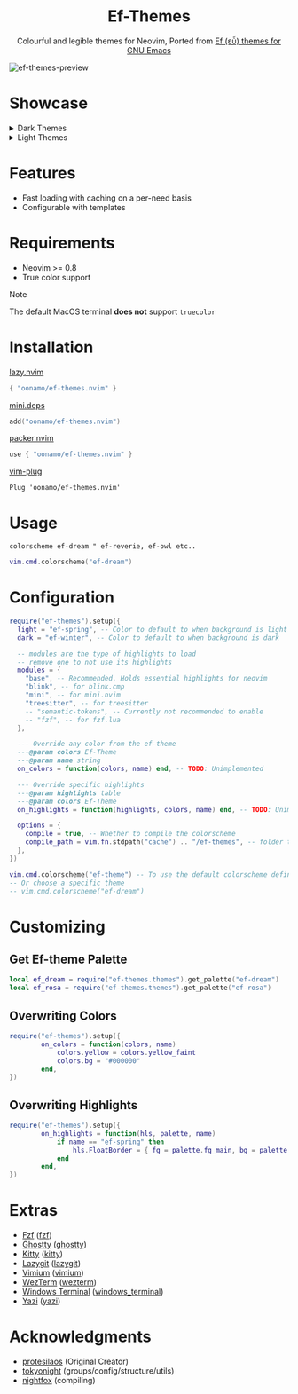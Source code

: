 <h1 align="center">Ef-Themes</h1>
<p align="center">
    Colourful and legible themes for Neovim,
    Ported from <a href="https://github.com/protesilaos/ef-themes" target="_blank">Ef (εὖ) themes for GNU Emacs</a>
</p>

![ef-themes-preview](https://github.com/user-attachments/assets/82ddbecf-1ec2-41e3-bf4a-dce0ef78671f)


# Showcase 

<!-- DarkThemes:start -->
<details>
<summary>Dark Themes</summary>

<details>
    
![ef-autumn](https://github.com/user-attachments/assets/9481ab13-b737-42c2-9446-8be774433ff1)

<summary>ef-autumn</summary>

</details>
<details>

![ef-bio](https://github.com/user-attachments/assets/1ae2bd62-02f8-4ce4-a326-54e0c2ec3a24)

<summary>ef-bio</summary>

</details>
<details>
    
![ef-cherie](https://github.com/user-attachments/assets/b8bfcf11-a544-434b-bf78-3bd30f2f4a8a)

<summary>ef-cherie</summary>

</details>
<details>
    
![ef-dark](https://github.com/user-attachments/assets/1742c640-6c40-4848-9830-6d96cabec416)

<summary>ef-dark</summary>

</details>
<details>

![ef-deuteranopia-dark](https://github.com/user-attachments/assets/2412512b-f7ca-4b03-a00d-ab000dbf48d7)


<summary>ef-deuteranopia-dark</summary>

</details>
<details>

![ef-dream](https://github.com/user-attachments/assets/2d2e8471-08fd-4d0e-a106-dd2c1f1411c9)

<summary>ef-dream</summary>

</details>
<details>

![ef-duo-dark](https://github.com/user-attachments/assets/558ff21a-c77e-4c16-9730-c5e404ed9cd9)

<summary>ef-duo-dark</summary>

</details>
<details>
    
![ef-elea-dark](https://github.com/user-attachments/assets/be2d3166-8aa8-471e-9f80-b317c3cd2ad9)

<summary>ef-elea-dark</summary>

</details>
<details>

![ef-maris-dark](https://github.com/user-attachments/assets/ac1ce696-c715-43e1-b2cd-86c9f38cb028)

<summary>ef-maris-dark</summary>

</details>
<details>

![ef-melissa-dark](https://github.com/user-attachments/assets/c6c81273-474a-4938-825f-1c97c7cfb952)

<summary>ef-melissa-dark</summary>

</details>
<details>

![ef-night](https://github.com/user-attachments/assets/b0614cda-2cc9-403b-8730-4ca77657e265)

<summary>ef-night</summary>

</details>
<details>

![ef-owl](https://github.com/user-attachments/assets/688766af-1418-49f3-961c-5624cd632fcf)

<summary>ef-owl</summary>

</details>
<details>

![ef-rosa](https://github.com/user-attachments/assets/e1288b69-8527-475c-817c-e17b94a369c9)

<summary>ef-rosa</summary>

</details>
<details>

![ef-symbiosis](https://github.com/user-attachments/assets/83c9b514-b96b-4529-8446-5163994fa511)

<summary>ef-symbiosis</summary>

</details>
<details>

![ef-trio-dark](https://github.com/user-attachments/assets/20e3ade6-8fe6-4c9e-a6bf-02b82d6cf328)

<summary>ef-trio-dark</summary>

</details>
<details>

![ef-tritanopia-dark](https://github.com/user-attachments/assets/94fb27e2-6dd8-4374-ae7a-368eea6a659c)

<summary>ef-tritanopia-dark</summary>

</details>
<details>

![ef-winter](https://github.com/user-attachments/assets/163e066f-936d-4ce9-9967-ae7bcbdfc53d)

<summary>ef-winter</summary>

</details>

</details>
</details>
</details>
<!-- DarkThemes:end -->


<!-- DarkThemes:start -->
<details>
<summary>Light Themes</summary>

<details>

![ef-arbutus](https://github.com/user-attachments/assets/ae0b7905-c7a0-426b-bb21-02c895723160)

<summary>ef-arbutus</summary>

</details>
<details>

![ef-cyprus](https://github.com/user-attachments/assets/4103a6ed-85a9-4896-a27c-5714c900e0eb)

<summary>ef-cyprus</summary>

</details>
<details>


![ef-day](https://github.com/user-attachments/assets/941ff7dd-31fe-4436-ac5d-3e6809022ff8)

<summary>ef-day</summary>

</details>
<details>


![ef-deuteranopia-light](https://github.com/user-attachments/assets/d1e555bb-bfd0-4a66-96e6-5c2d404c9792)

<summary>ef-deuteranopia-light</summary>

</details>
<details>


![ef-duo-light](https://github.com/user-attachments/assets/613a2a0d-fc22-41af-ab5e-ea57745f0989)

<summary>ef-duo-light</summary>

</details>
<details>


![ef-eagle](https://github.com/user-attachments/assets/b2a7ac40-b22a-4fc4-88b7-5d5013100f77)

<summary>ef-eagle</summary>

</details>
<details>


![ef-elea-light](https://github.com/user-attachments/assets/0f9d5ec2-a905-467a-8133-dd34d3c3eafa)

<summary>ef-elea-light</summary>

</details>
<details>


![ef-frost](https://github.com/user-attachments/assets/3ebbc39a-0177-4fe0-b7b2-896dca52cc45)

<summary>ef-frost</summary>

</details>
<details>


![ef-kassio](https://github.com/user-attachments/assets/e4bbba65-bdc9-4561-9973-67e6e07a488c)

<summary>ef-kassio</summary>

</details>
<details>


![ef-light](https://github.com/user-attachments/assets/6154ba8b-4cf8-47e7-837a-78cae624285c)

<summary>ef-light</summary>

</details>
<details>


![ef-maris-light](https://github.com/user-attachments/assets/731673ca-049f-459e-a516-28bf355b1f52)

<summary>ef-maris-light</summary>

</details>
<details>

![ef-melissa-light](https://github.com/user-attachments/assets/3f84b811-ae95-43f9-a233-e13bd1576d18)

<summary>ef-melissa-light</summary>

</details>
<details>


![ef-reverie](https://github.com/user-attachments/assets/14ad077c-7c23-4f66-89f0-68afb2d9a90b)

<summary>ef-reverie</summary>

</details>
<details>


![ef-spring](https://github.com/user-attachments/assets/1dc8422c-88fa-4bf8-b01f-d84a58aca3a1)

<summary>ef-spring</summary>

</details>
<details>


![ef-summer](https://github.com/user-attachments/assets/bb2dd3a4-fa5f-492a-9d3f-319196b61475)

<summary>ef-summer</summary>

</details>
<details>


![ef-trio-light](https://github.com/user-attachments/assets/ec5fb3e5-7975-48a4-be2b-adced9686ac6)

<summary>ef-trio-light</summary>

</details>
<details>


![ef-tritanopia-light](https://github.com/user-attachments/assets/6254772a-f8c6-4d31-bd73-be913556ee87)

<summary>ef-tritanopia-light</summary>

</details>


</details>
<!-- DarkThemes:end -->

# Features
- Fast loading with caching on a per-need basis
- Configurable with templates

# Requirements
- Neovim >= 0.8
- True color support

> [!NOTE]
> The default MacOS terminal **does not** support `truecolor`

# Installation

[lazy.nvim](https://github.com/folke/lazy.nvim)
```lua
{ "oonamo/ef-themes.nvim" }
```

[mini.deps](https://github.com/echasnovski/mini.nvim/blob/main/readmes/mini-deps.md)
```lua
add("oonamo/ef-themes.nvim")
```

[packer.nvim](https://github.com/wbthomason/packer.nvim)
```lua
use { "oonamo/ef-themes.nvim" }
```

[vim-plug](https://github.com/junegunn/vim-plug)
```vim
Plug 'oonamo/ef-themes.nvim'
```


# Usage
```vim
colorscheme ef-dream " ef-reverie, ef-owl etc..
```

```lua
vim.cmd.colorscheme("ef-dream")
```

# Configuration
```lua
require("ef-themes").setup({
  light = "ef-spring", -- Color to default to when background is light
  dark = "ef-winter", -- Color to default to when background is dark

  -- modules are the type of highlights to load
  -- remove one to not use its highlights
  modules = {
    "base", -- Recommended. Holds essential highlights for neovim
    "blink", -- for blink.cmp
    "mini", -- for mini.nvim
    "treesitter", -- for treesitter
    -- "semantic-tokens", -- Currently not recommended to enable
    -- "fzf", -- for fzf.lua
  },

  --- Override any color from the ef-theme
  ---@param colors Ef-Theme
  ---@param name string
  on_colors = function(colors, name) end, -- TODO: Unimplemented

  --- Override specific highlights
  ---@param highlights table
  ---@param colors Ef-Theme
  on_highlights = function(highlights, colors, name) end, -- TODO: Unimplemented

  options = {
    compile = true, -- Whether to compile the colorscheme
    compile_path = vim.fn.stdpath("cache") .. "/ef-themes", -- folder to compile to
  },
})

vim.cmd.colorscheme("ef-theme") -- To use the default colorscheme defined above
-- Or choose a specific theme
-- vim.cmd.colorscheme("ef-dream")
```


# Customizing
## Get Ef-theme Palette
```lua
local ef_dream = require("ef-themes.themes").get_palette("ef-dream")
local ef_rosa = require("ef-themes.themes").get_palette("ef-rosa")
```

## Overwriting Colors
```lua
require("ef-themes").setup({
        on_colors = function(colors, name)
            colors.yellow = colors.yellow_faint
            colors.bg = "#000000"
        end,
})
```
## Overwriting Highlights
```lua
require("ef-themes").setup({
        on_highlights = function(hls, palette, name)
            if name == "ef-spring" then
                hls.FloatBorder = { fg = palette.fg_main, bg = palette.bg_alt }
            end
        end,
})
```


# Extras
<!-- extras:start -->
- [Fzf](https://github.com/junegunn/fzf) ([fzf](https://github.com/oonamo/ef-themes.nvim/tree/main/extras/fzf))
- [Ghostty](https://github.com/ghostty-org/ghostty) ([ghostty](https://github.com/oonamo/ef-themes.nvim/tree/main/extras/ghostty))
- [Kitty](https://sw.kovidgoyal.net/kitty/conf.html) ([kitty](https://github.com/oonamo/ef-themes.nvim/tree/main/extras/kitty))
- [Lazygit](https://github.com/jesseduffield/lazygit) ([lazygit](https://github.com/oonamo/ef-themes.nvim/tree/main/extras/lazygit))
- [Vimium](https://vimium.github.io/) ([vimium](https://github.com/oonamo/ef-themes.nvim/tree/main/extras/vimium))
- [WezTerm](https://wezfurlong.org/wezterm/config/files.html) ([wezterm](https://github.com/oonamo/ef-themes.nvim/tree/main/extras/wezterm))
- [Windows Terminal](https://aka.ms/terminal-documentation) ([windows_terminal](https://github.com/oonamo/ef-themes.nvim/tree/main/extras/windows_terminal))
- [Yazi](https://github.com/sxyazi/yazi) ([yazi](https://github.com/oonamo/ef-themes.nvim/tree/main/extras/yazi))

<!-- extras:end -->

# Acknowledgments
- [protesilaos](https://github.com/protesilaos/ef-themes) (Original Creator)
- [tokyonight](https://github.com/folke/tokyonight.nvim/tree/main) (groups/config/structure/utils)
- [nightfox](https://github.com/EdenEast/nightfox.nvim) (compiling)
